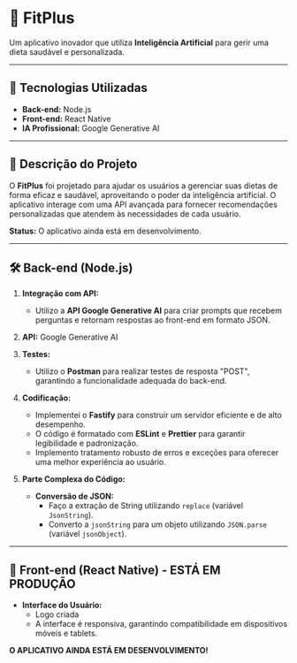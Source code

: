 # 🌟 FitPlus

Um aplicativo inovador que utiliza **Inteligência Artificial** para gerir uma dieta saudável e personalizada.

---

## 🚀 Tecnologias Utilizadas

- **Back-end:** Node.js
- **Front-end:** React Native
- **IA Profissional:** Google Generative AI

---

## 📖 Descrição do Projeto

O **FitPlus** foi projetado para ajudar os usuários a gerenciar suas dietas de forma eficaz e saudável, aproveitando o poder da inteligência artificial. O aplicativo interage com uma API avançada para fornecer recomendações personalizadas que atendem às necessidades de cada usuário.

**Status:** O aplicativo ainda está em desenvolvimento.

---

## 🛠️ Back-end (Node.js)

1. **Integração com API:**
   - Utilizo a **API Google Generative AI** para criar prompts que recebem perguntas e retornam respostas ao front-end em formato JSON.

2. **API:** Google Generative AI

3. **Testes:**
   - Utilizo o **Postman** para realizar testes de resposta "POST", garantindo a funcionalidade adequada do back-end.

4. **Codificação:**
   - Implementei o **Fastify** para construir um servidor eficiente e de alto desempenho.
   - O código é formatado com **ESLint** e **Prettier** para garantir legibilidade e padronização.
   - Implemento tratamento robusto de erros e exceções para oferecer uma melhor experiência ao usuário.

5. **Parte Complexa do Código:**
   - **Conversão de JSON:**
     - Faço a extração de String utilizando `replace` (variável `JsonString`).
     - Converto a `jsonString` para um objeto utilizando `JSON.parse` (variável `jsonObject`).

---

## 📱 Front-end (React Native) - ESTÁ EM PRODUÇÃO

- **Interface do Usuário:**
  - Logo criada
  - A interface é responsiva, garantindo compatibilidade em dispositivos móveis e tablets.





**O APLICATIVO AINDA ESTÁ EM DESENVOLVIMENTO!**
